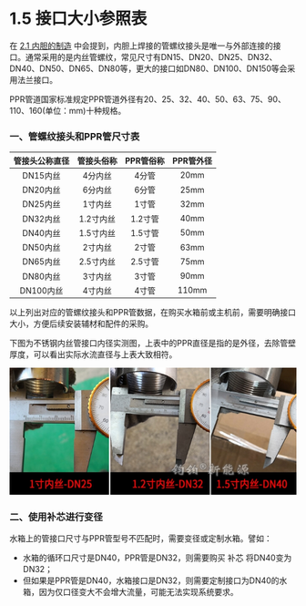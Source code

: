 # 1.5 接口大小参照表

在 [2.1 内胆的制造](../2.-shui-xiang-zhi-zao-liu-cheng/2.1-nei-dan-de-zhi-zao.md) 中会提到，内胆上焊接的管螺纹接头是唯一与外部连接的接口。通常采用的是内丝管螺纹，常见尺寸有DN15、DN20、DN25、DN32、DN40、DN50、DN65、DN80等，更大的接口如DN80、DN100、DN150等会采用法兰接口。

PPR管道国家标准规定PPR管道外径有20、25、32、40、50、63、75、90、110、160\(单位：mm\)十种规格。

### 一、管螺纹接头和PPR管尺寸表

| 管接头公称直径 | 管接头俗称 | PPR管俗称 | PPR管外径 |
| :---: | :---: | :---: | :---: |
| DN15内丝 | 4分内丝 | 4分管 | 20mm |
| DN20内丝 | 6分内丝 | 6分管 | 25mm |
| DN25内丝 | 1寸内丝 | 1寸管 | 32mm |
| DN32内丝 | 1.2寸内丝 | 1.2寸管 | 40mm |
| DN40内丝 | 1.5寸内丝 | 1.5寸管 | 50mm |
| DN50内丝 | 2寸内丝 | 2寸管 | 63mm |
| DN65内丝 | 2.5寸内丝 | 2.5寸管 | 75mm |
| DN80内丝 | 3寸内丝 | 3寸管 | 90mm |
| DN100内丝 | 4寸内丝 | 4寸管 | 110mm |

以上列出对应的管螺纹接头和PPR管数据，在购买水箱前或主机前，需要明确接口大小，方便后续安装辅材和配件的采购。

下图为不锈钢内丝管接口内径实测图，上表中的PPR直径是指的是外径，去除管壁厚度，可以看出实际水流直径与上表大致相符。

![&#x4E0D;&#x9508;&#x94A2;&#x7BA1;&#x87BA;&#x7EB9;&#x63A5;&#x5934;&#x5B9E;&#x6D4B;&#x56FE;](../.gitbook/assets/nei-jing-ce-liang-tu.jpg)

### 二、使用补芯进行变径

水箱上的管接口尺寸与PPR管型号不匹配时，需要变径或定制水箱。譬如：

* 水箱的循环口尺寸是DN40，PPR管是DN32，则需要购买 补芯 将DN40变为DN32；
* 但如果是PPR管是DN40，水箱接口是DN32，则需要定制接口为DN40的水箱，因为仅口径变大不会增大流量，可能无法实现系统要求。

